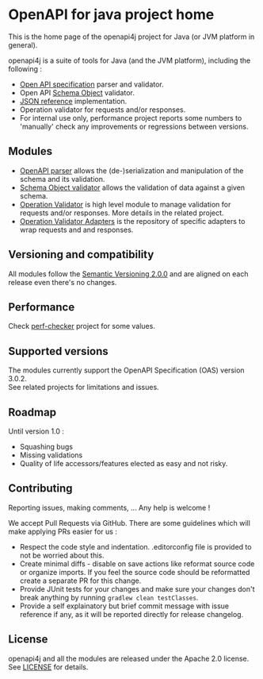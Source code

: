 # OpenAPI for java project home

This is the home page of the openapi4j project for Java (or JVM platform in general).

openapi4j is a suite of tools for Java (and the JVM platform), including the following :
* [Open API specification](https://github.com/OAI/OpenAPI-Specification/blob/master/versions/3.0.2.md) parser and validator.
* Open API [Schema Object](https://github.com/OAI/OpenAPI-Specification/blob/master/versions/3.0.2.md#schemaObject) validator.
* [JSON reference](https://tools.ietf.org/html/draft-pbryan-zyp-json-ref-03) implementation.
* Operation validator for requests and/or responses. 
* For internal use only, performance project reports some numbers to 'manually' check any improvements or regressions between versions.

## Modules

* [OpenAPI parser](#) allows the (de-)serialization and manipulation of the schema and its validation.
* [Schema Object validator](#) allows the validation of data against a given schema.
* [Operation Validator](#) is high level module to manage validation for requests and/or responses. More details in the related project.
* [Operation Validator Adapters](#) is the repository of specific adapters to wrap requests and and responses.

## Versioning and compatibility

All modules follow the [Semantic Versioning 2.0.0](https://semver.org) and are aligned on each release even there's no changes.

## Performance

Check [perf-checker](#openapi4j-perf-checker) project for some values.

## Supported versions

The modules currently support the OpenAPI Specification (OAS) version 3.0.2.   
See related projects for limitations and issues.

## Roadmap

Until version 1.0 :
* Squashing bugs
* Missing validations
* Quality of life accessors/features elected as easy and not risky.

## Contributing

Reporting issues, making comments, ... Any help is welcome !

We accept Pull Requests via GitHub. There are some guidelines which will make applying PRs easier for us :

* Respect the code style and indentation. .editorconfig file is provided to not be worried about this.
* Create minimal diffs - disable on save actions like reformat source code or organize imports. If you feel the source code should be reformatted create a separate PR for this change.
* Provide JUnit tests for your changes and make sure your changes don't break anything by running `gradlew clean testClasses`.
* Provide a self explainatory but brief commit message with issue reference if any, as it will be reported directly for release changelog.

## License

openapi4j and all the modules are released under the Apache 2.0 license. See [LICENSE](#) for details.
